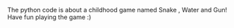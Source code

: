 The python code is about a childhood game named Snake , Water and Gun! Have fun playing the game :)

